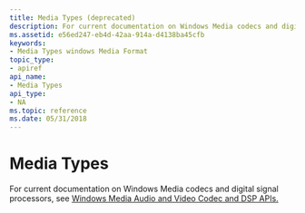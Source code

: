 ```yaml
---
title: Media Types (deprecated)
description: For current documentation on Windows Media codecs and digital signal processors, see Windows Media Audio and Video Codec and DSP APIs.
ms.assetid: e56ed247-eb4d-42aa-914a-d4138ba45cfb
keywords:
- Media Types windows Media Format
topic_type:
- apiref
api_name:
- Media Types
api_type:
- NA
ms.topic: reference
ms.date: 05/31/2018
---
```


# Media Types

For current documentation on Windows Media codecs and digital signal processors, see [Windows Media Audio and Video Codec and DSP APIs.](/previous-versions//dd464626(v=vs.85))

 

 
